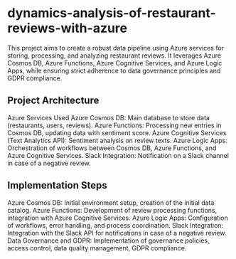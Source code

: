 # dynamics-analysis-of-restaurant-reviews-with-azure
This project aims to create a robust data pipeline using Azure services for storing, processing, and analyzing restaurant reviews. It leverages Azure Cosmos DB, Azure Functions, Azure Cognitive Services, and Azure Logic Apps, while ensuring strict adherence to data governance principles and GDPR compliance.

## Project Architecture
Azure Services Used
Azure Cosmos DB: Main database to store data (restaurants, users, reviews).
Azure Functions: Processing new entries in Cosmos DB, updating data with sentiment score.
Azure Cognitive Services (Text Analytics API): Sentiment analysis on review texts.
Azure Logic Apps: Orchestration of workflows between Cosmos DB, Azure Functions, and Azure Cognitive Services.
Slack Integration: Notification on a Slack channel in case of a negative review.
## Implementation Steps
Azure Cosmos DB: Initial environment setup, creation of the initial data catalog.
Azure Functions: Development of review processing functions, integration with Azure Cognitive Services.
Azure Logic Apps: Configuration of workflows, error handling, and process coordination.
Slack Integration: Integration with the Slack API for notifications in case of a negative review.
Data Governance and GDPR: Implementation of governance policies, access control, data quality management, GDPR compliance.
